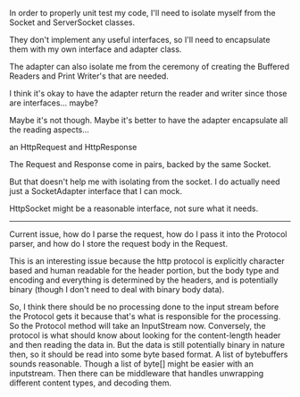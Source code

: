 In order to properly unit test my code, I'll need to isolate myself
from the Socket and ServerSocket classes.

They don't implement any useful interfaces, so I'll need to
encapsulate them with my own interface and adapter class.

The adapter can also isolate me from the ceremony of creating the
Buffered Readers and Print Writer's that are needed.

I think it's okay to have the adapter return the reader and writer
since those are interfaces... maybe?

Maybe it's not though. Maybe it's better to have the adapter
encapsulate all the reading aspects...

an HttpRequest and HttpResponse

The Request and Response come in pairs, backed by the same Socket.

But that doesn't help me with isolating from the socket. I do actually
need just a SocketAdapter interface that I can mock.

HttpSocket might be a reasonable interface, not sure what it needs.



------

Current issue, how do I parse the request, how do I pass it into the
Protocol parser, and how do I store the request body in the Request.

This is an interesting issue because the http protocol is explicitly
character based and human readable for the header portion, but the
body type and encoding and everything is determined by the headers,
and is potentially binary (though I don't need to deal with binary
body data).

So, I think there should be no processing done to the input stream
before the Protocol gets it because that's what is responsible for the
processing. So the Protocol method will take an InputStream
now. Conversely, the protocol is what should know about looking for
the content-length header and then reading the data in.  But the data
is still potentially binary in nature then, so it should be read into
some byte based format. A list of bytebuffers sounds reasonable.
Though a list of byte[] might be easier with an inputstream.  Then
there can be middleware that handles unwrapping different content
types, and decoding them.
